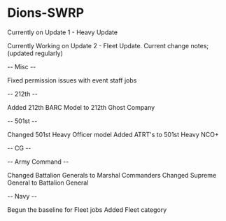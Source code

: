 # Dions-SWRP

Currently on Update 1 - Heavy Update

Currently Working on Update 2 - Fleet Update.
Current change notes; (updated regularly)

-- Misc --

Fixed permission issues with event staff jobs

-- 212th --

Added 212th BARC Model to 212th Ghost Company

-- 501st --

Changed 501st Heavy Officer model
Added ATRT's to 501st Heavy NCO+

-- CG --


-- Army Command --

Changed Battalion Generals to Marshal Commanders
Changed Supreme General to Battalion General

-- Navy --

Begun the baseline for Fleet jobs
Added Fleet category
